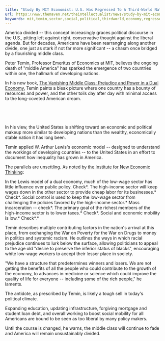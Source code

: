 ```yaml
---
title: "Study By MIT Economist: U.S. Has Regressed To A Third-World Nation For Most Of Its Citizens"
url: https://www.themaven.net/theintellectualist/news/study-by-mit-economist-u-s-has-regressed-to-a-third-world-nation-for-most-of-its-citizens-Sb5A5HZ1rUiXavZapos30g
keywords: mit,temin,sector,social,political,thirdworld,economy,regressed,economist,lowwage,citizens,middle,check,nation,study,highincome,economic
---
```

America divided -- this concept increasingly graces political discourse in the U.S., pitting left against right, conservative thought against the liberal agenda. But for decades, Americans have been rearranging along another divide, one just as stark if not far more significant -- a chasm once bridged by a flourishing middle class.

Peter Temin, Professor Emeritus of Economics at MIT, believes the ongoing death of "middle America" has sparked the emergence of two countries within one, the hallmark of developing nations.

In his new book, [The Vanishing Middle Class: Prejudice and Power in a Dual Economy](https://mitpress.mit.edu/vanishing), Temin paints a bleak picture where one country has a bounty of resources and power, and the other toils day after day with minimal access to the long-coveted American dream.

​

​

In his view, the United States is shifting toward an economic and political makeup more similar to developing nations than the wealthy, economically stable nation it has long been.

Temin applied W. Arthur Lewis's economic model -- designed to understand the workings of developing countries -- to the United States in an effort to document how inequality has grown in America.

The parallels are unsettling. As noted by [the Institute for New Economic Thinking](https://www.ineteconomics.org/perspectives/blog/america-is-regressing-into-a-developing-nation-for-most-people):

In the Lewis model of a dual economy, much of the low-wage sector has little influence over public policy. Check\*. The high-income sector will keep wages down in the other sector to provide cheap labor for its businesses.\* Check\*. Social control is used to keep the low-wage sector from challenging the policies favored by the high-income sector.\* Mass incarceration -- check\*. The primary goal of the richest members of the high-income sector is to lower taxes.\* Check\*. Social and economic mobility is low.\* Check\*.\*

Temin describes multiple contributing factors in the nation's arrival at this place, from exchanging the War on Poverty for the War on Drugs to money in politics and systemic racism. He outlines the ways in which racial prejudice continues to lurk below the surface, allowing politicians to appeal to the age old "desire to preserve the inferior status of blacks", encouraging white low-wage workers to accept their lesser place in society.

"We have a structure that predetermines winners and losers. We are not getting the benefits of all the people who could contribute to the growth of the economy, to advances in medicine or science which could improve the quality of life for everyone -- including some of the rich people," he laments.

The antidote, as prescribed by Temin, is likely a tough sell in today's political climate.

Expanding education, updating infrastructure, forgiving mortgage and student loan debt, and overall working to boost social mobility for all Americans are bound to be seen as too liberal by many policy makers.

Until the course is changed, he warns, the middle class will continue to fade and America will remain unsustainably divided.
